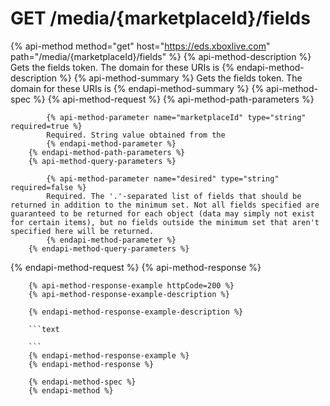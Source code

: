 # GET /media/{marketplaceId}/fields

{% api-method method="get" host="https://eds.xboxlive.com" path="/media/{marketplaceId}/fields" %}
        {% api-method-description %}
        Gets the fields token. The domain for these URIs is 
        {% endapi-method-description %}
        {% api-method-summary %}
        Gets the fields token. The domain for these URIs is 
        {% endapi-method-summary %}
        {% api-method-spec %}
        {% api-method-request %}
        {% api-method-path-parameters %}
        
            {% api-method-parameter name="marketplaceId" type="string" required=true %}
            Required. String value obtained from the 
            {% endapi-method-parameter %}
        {% endapi-method-path-parameters %}
        {% api-method-query-parameters %}
        
            {% api-method-parameter name="desired" type="string" required=false %}
            Required. The '.'-separated list of fields that should be returned in addition to the minimum set. Not all fields specified are guaranteed to be returned for each object (data may simply not exist for certain items), but no fields outside the minimum set that aren't specified here will be returned.
            {% endapi-method-parameter %}
        {% endapi-method-query-parameters %}
{% endapi-method-request %}
        {% api-method-response %}
        
        {% api-method-response-example httpCode=200 %}
        {% api-method-response-example-description %}
        
        {% endapi-method-response-example-description %}
        
        ```text
        
        ```
        {% endapi-method-response-example %}
        {% endapi-method-response %}
        
        {% endapi-method-spec %}
        {% endapi-method %}